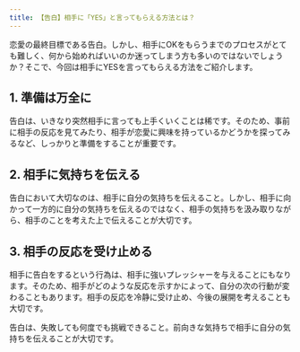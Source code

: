 ```yaml
---
title: 【告白】相手に「YES」と言ってもらえる方法とは？
---
```


恋愛の最終目標である告白。しかし、相手にOKをもらうまでのプロセスがとても難しく、何から始めればいいのか迷ってしまう方も多いのではないでしょうか？そこで、今回は相手にYESを言ってもらえる方法をご紹介します。

## 1. 準備は万全に

告白は、いきなり突然相手に言っても上手くいくことは稀です。そのため、事前に相手の反応を見てみたり、相手が恋愛に興味を持っているかどうかを探ってみるなど、しっかりと準備をすることが重要です。

## 2. 相手に気持ちを伝える

告白において大切なのは、相手に自分の気持ちを伝えること。しかし、相手に向かって一方的に自分の気持ちを伝えるのではなく、相手の気持ちを汲み取りながら、相手のことを考えた上で伝えることが大切です。

## 3. 相手の反応を受け止める

相手に告白をするという行為は、相手に強いプレッシャーを与えることにもなります。そのため、相手がどのような反応を示すかによって、自分の次の行動が変わることもあります。相手の反応を冷静に受け止め、今後の展開を考えることも大切です。

告白は、失敗しても何度でも挑戦できること。前向きな気持ちで相手に自分の気持ちを伝えることが大切です。

